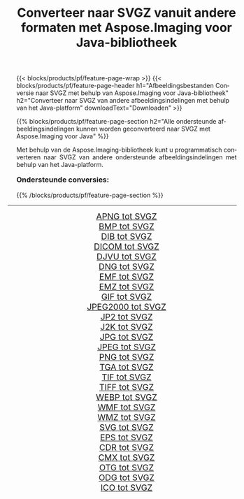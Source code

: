 ﻿---
title: Converteer naar SVGZ vanuit andere formaten met Aspose.Imaging voor Java-bibliotheek 
weight: 3920
url: /nl/java/conversion/to/svgz/ 
lang: nl
langdirlevel: 2
locales: zh-hans,ja,it,ru,de,es,fr,nl,id,lt,pl,pt,vi,tr,ko,zh-hant,ar,hi,th,sv,cs,uk,he
description: Met Aspose.Imaging kunt u met Java converteren naar SVGZ vanuit andere formaten
---

{{< blocks/products/pf/feature-page-wrap >}}
{{< blocks/products/pf/feature-page-header h1="Afbeeldingsbestanden Conversie naar SVGZ met behulp van Aspose.Imaging voor Java-bibliotheek" h2="Converteer naar SVGZ van andere afbeeldingsindelingen met behulp van het Java-platform" downloadText="Downloaden" >}}


{{% blocks/products/pf/feature-page-section  h2="Alle ondersteunde afbeeldingsindelingen kunnen worden geconverteerd naar SVGZ met Aspose.Imaging voor Java" %}}
<p align=justify>Met behulp van de Aspose.Imaging-bibliotheek kunt u programmatisch converteren naar SVGZ van andere ondersteunde afbeeldingsindelingen met behulp van het Java-platform.</p>
<h3 style="margin-top:16px;">
Ondersteunde conversies:
</h3>
{{% /blocks/products/pf/feature-page-section %}}
<div class="container-fluid productfamilypage bg-gray">
    <div class="convertypes bg-gray agp-content section">
        <div class="container">
		<hr style="margin-left:-20px;"/>
		<div class="row other-converters" style="gap: 10px;font-size: 19px;text-align:center;">
		    <div class='col-md-3 other-converter remove-lp remove-rp'><a href="/imaging/nl/java/conversion/apng-to-svgz/" style="padding:15px;">APNG tot SVGZ</a></div>
<div class='col-md-3 other-converter remove-lp remove-rp'><a href="/imaging/nl/java/conversion/bmp-to-svgz/" style="padding:15px;">BMP tot SVGZ</a></div>
<div class='col-md-3 other-converter remove-lp remove-rp'><a href="/imaging/nl/java/conversion/dib-to-svgz/" style="padding:15px;">DIB tot SVGZ</a></div>
<div class='col-md-3 other-converter remove-lp remove-rp'><a href="/imaging/nl/java/conversion/dicom-to-svgz/" style="padding:15px;">DICOM tot SVGZ</a></div>
<div class='col-md-3 other-converter remove-lp remove-rp'><a href="/imaging/nl/java/conversion/djvu-to-svgz/" style="padding:15px;">DJVU tot SVGZ</a></div>
<div class='col-md-3 other-converter remove-lp remove-rp'><a href="/imaging/nl/java/conversion/dng-to-svgz/" style="padding:15px;">DNG tot SVGZ</a></div>
<div class='col-md-3 other-converter remove-lp remove-rp'><a href="/imaging/nl/java/conversion/emf-to-svgz/" style="padding:15px;">EMF tot SVGZ</a></div>
<div class='col-md-3 other-converter remove-lp remove-rp'><a href="/imaging/nl/java/conversion/emz-to-svgz/" style="padding:15px;">EMZ tot SVGZ</a></div>
<div class='col-md-3 other-converter remove-lp remove-rp'><a href="/imaging/nl/java/conversion/gif-to-svgz/" style="padding:15px;">GIF tot SVGZ</a></div>
<div class='col-md-3 other-converter remove-lp remove-rp'><a href="/imaging/nl/java/conversion/jpeg2000-to-svgz/" style="padding:15px;">JPEG2000 tot SVGZ</a></div>
<div class='col-md-3 other-converter remove-lp remove-rp'><a href="/imaging/nl/java/conversion/jp2-to-svgz/" style="padding:15px;">JP2 tot SVGZ</a></div>
<div class='col-md-3 other-converter remove-lp remove-rp'><a href="/imaging/nl/java/conversion/j2k-to-svgz/" style="padding:15px;">J2K tot SVGZ</a></div>
<div class='col-md-3 other-converter remove-lp remove-rp'><a href="/imaging/nl/java/conversion/jpg-to-svgz/" style="padding:15px;">JPG tot SVGZ</a></div>
<div class='col-md-3 other-converter remove-lp remove-rp'><a href="/imaging/nl/java/conversion/jpeg-to-svgz/" style="padding:15px;">JPEG tot SVGZ</a></div>
<div class='col-md-3 other-converter remove-lp remove-rp'><a href="/imaging/nl/java/conversion/png-to-svgz/" style="padding:15px;">PNG tot SVGZ</a></div>
<div class='col-md-3 other-converter remove-lp remove-rp'><a href="/imaging/nl/java/conversion/tga-to-svgz/" style="padding:15px;">TGA tot SVGZ</a></div>
<div class='col-md-3 other-converter remove-lp remove-rp'><a href="/imaging/nl/java/conversion/tif-to-svgz/" style="padding:15px;">TIF tot SVGZ</a></div>
<div class='col-md-3 other-converter remove-lp remove-rp'><a href="/imaging/nl/java/conversion/tiff-to-svgz/" style="padding:15px;">TIFF tot SVGZ</a></div>
<div class='col-md-3 other-converter remove-lp remove-rp'><a href="/imaging/nl/java/conversion/webp-to-svgz/" style="padding:15px;">WEBP tot SVGZ</a></div>
<div class='col-md-3 other-converter remove-lp remove-rp'><a href="/imaging/nl/java/conversion/wmf-to-svgz/" style="padding:15px;">WMF tot SVGZ</a></div>
<div class='col-md-3 other-converter remove-lp remove-rp'><a href="/imaging/nl/java/conversion/wmz-to-svgz/" style="padding:15px;">WMZ tot SVGZ</a></div>
<div class='col-md-3 other-converter remove-lp remove-rp'><a href="/imaging/nl/java/conversion/svg-to-svgz/" style="padding:15px;">SVG tot SVGZ</a></div>
<div class='col-md-3 other-converter remove-lp remove-rp'><a href="/imaging/nl/java/conversion/eps-to-svgz/" style="padding:15px;">EPS tot SVGZ</a></div>
<div class='col-md-3 other-converter remove-lp remove-rp'><a href="/imaging/nl/java/conversion/cdr-to-svgz/" style="padding:15px;">CDR tot SVGZ</a></div>
<div class='col-md-3 other-converter remove-lp remove-rp'><a href="/imaging/nl/java/conversion/cmx-to-svgz/" style="padding:15px;">CMX tot SVGZ</a></div>
<div class='col-md-3 other-converter remove-lp remove-rp'><a href="/imaging/nl/java/conversion/otg-to-svgz/" style="padding:15px;">OTG tot SVGZ</a></div>
<div class='col-md-3 other-converter remove-lp remove-rp'><a href="/imaging/nl/java/conversion/odg-to-svgz/" style="padding:15px;">ODG tot SVGZ</a></div>
<div class='col-md-3 other-converter remove-lp remove-rp'><a href="/imaging/nl/java/conversion/ico-to-svgz/" style="padding:15px;">ICO tot SVGZ</a></div>
                </div>
        </div>
    </div>
</div>
<br/>

